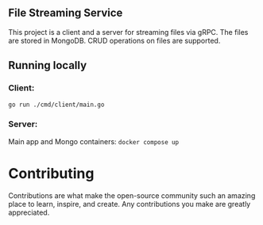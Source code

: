 ## File Streaming Service

This project is a client and a server for streaming files via gRPC. The files are stored in MongoDB. CRUD operations on files are supported.

## Running locally
### Client:
```go run ./cmd/client/main.go```

### Server:
Main app and Mongo containers:
```docker compose up```

# Contributing

Contributions are what make the open-source community such an amazing place to learn, inspire, and create. Any contributions you make are greatly appreciated.
